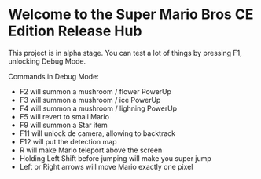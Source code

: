 # Welcome to the Super Mario Bros CE Edition Release Hub

This project is in alpha stage. You can test a lot of things by pressing F1, unlocking Debug Mode.

Commands in Debug Mode:

- F2 will summon a mushroom / flower PowerUp
- F3 will summon a mushroom / ice PowerUp
- F4 will summon a mushroom / lighning PowerUp
- F5 will revert to small Mario
- F9 will summon a Star item
- F11 will unlock de camera, allowing to backtrack
- F12 will put the detection map
- R will make Mario teleport above the screen
- Holding Left Shift before jumping will make you super jump
- Left or Right arrows will move Mario exactly one pixel
